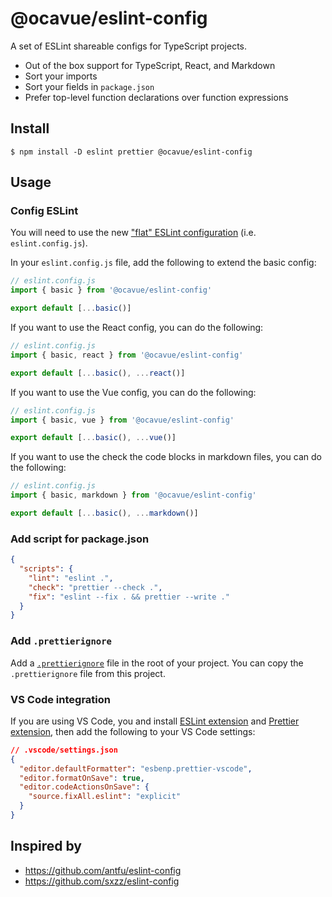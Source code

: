 # @ocavue/eslint-config

A set of ESLint shareable configs for TypeScript projects.

- Out of the box support for TypeScript, React, and Markdown
- Sort your imports
- Sort your fields in `package.json`
- Prefer top-level function declarations over function expressions

## Install

```
$ npm install -D eslint prettier @ocavue/eslint-config
```

## Usage

### Config ESLint

You will need to use the new ["flat" ESLint configuration](https://eslint.org/docs/latest/use/configure/configuration-files-new) (i.e. `eslint.config.js`).

In your `eslint.config.js` file, add the following to extend the basic config:

```js
// eslint.config.js
import { basic } from '@ocavue/eslint-config'

export default [...basic()]
```

If you want to use the React config, you can do the following:

```js
// eslint.config.js
import { basic, react } from '@ocavue/eslint-config'

export default [...basic(), ...react()]
```

If you want to use the Vue config, you can do the following:

```js
// eslint.config.js
import { basic, vue } from '@ocavue/eslint-config'

export default [...basic(), ...vue()]
```

If you want to use the check the code blocks in markdown files, you can do the following:

```js
// eslint.config.js
import { basic, markdown } from '@ocavue/eslint-config'

export default [...basic(), ...markdown()]
```

### Add script for package.json

```json
{
  "scripts": {
    "lint": "eslint .",
    "check": "prettier --check .",
    "fix": "eslint --fix . && prettier --write ."
  }
}
```

### Add `.prettierignore`

Add a [`.prettierignore`](https://prettier.io/docs/en/ignore.html#ignoring-files-prettierignore) file in the root of your project. You can copy the `.prettierignore` file from this project.

### VS Code integration

If you are using VS Code, you and install [ESLint extension](https://marketplace.visualstudio.com/items?itemName=dbaeumer.vscode-eslint) and [Prettier extension](https://marketplace.visualstudio.com/items?itemName=esbenp.prettier-vscode), then add the following to your VS Code settings:

```json
// .vscode/settings.json
{
  "editor.defaultFormatter": "esbenp.prettier-vscode",
  "editor.formatOnSave": true,
  "editor.codeActionsOnSave": {
    "source.fixAll.eslint": "explicit"
  }
}
```

## Inspired by

- https://github.com/antfu/eslint-config
- https://github.com/sxzz/eslint-config
